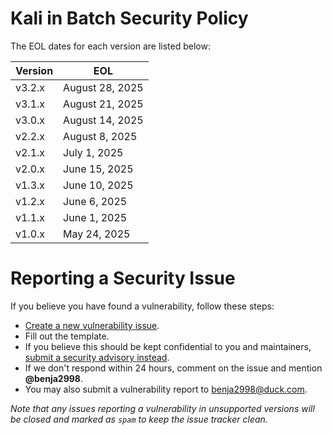 Kali in Batch Security Policy
=============================

The EOL dates for each version are listed below:

| Version | EOL             |
| ------- | --------------  |
| v3.2.x  | August 28, 2025 |
| v3.1.x  | August 21, 2025 |
| v3.0.x  | August 14, 2025 |
| v2.2.x  | August 8, 2025  |
| v2.1.x  | July 1, 2025    |
| v2.0.x  | June 15, 2025   |
| v1.3.x  | June 10, 2025   |
| v1.2.x  | June 6, 2025    |
| v1.1.x  | June 1, 2025    |
| v1.0.x  | May 24, 2025    |

Reporting a Security Issue
==========================

If you believe you have found a vulnerability, follow these steps:
- [Create a new vulnerability issue](https://github.com/Kali-in-Batch/kali-in-batch/issues/new?template=vulnerability.yml).
- Fill out the template.
- If you believe this should be kept confidential to you and maintainers, [submit a security advisory instead](https://github.com/Kali-in-Batch/kali-in-batch/security/advisories/new).
- If we don't respond within 24 hours, comment on the issue and mention **@benja2998**.
- You may also submit a vulnerability report to [benja2998@duck.com](mailto:benja2998@duck.com).

*Note that any issues reporting a vulnerability in unsupported versions will be closed and marked as `spam` to keep the issue tracker clean.*